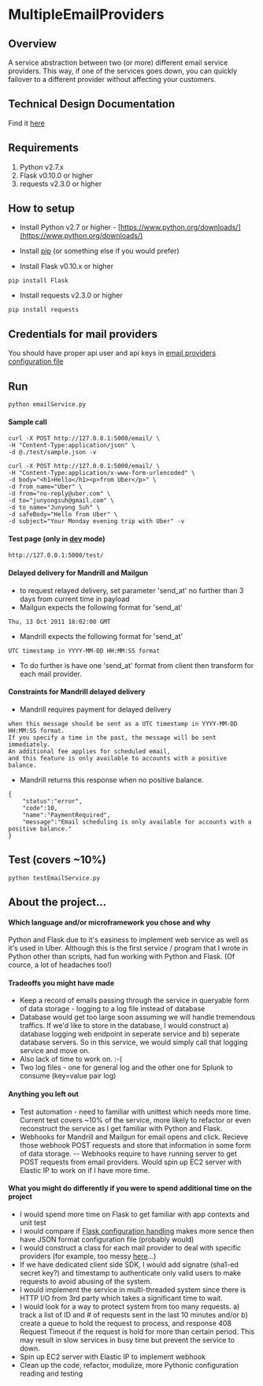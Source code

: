 MultipleEmailProviders
======================

## Overview
A service abstraction between two (or more) different email service providers. This way, if one of the services goes down, you can quickly failover to a different provider without affecting your customers.

## Technical Design Documentation
Find it [here](https://github.com/Junyong-Suh/MultipleEmailProviders/blob/master/docs/TechDesignDoc.md)

## Requirements
1. Python v2.7.x
2. Flask v0.10.0 or higher
3. requests v2.3.0 or higher

## How to setup

* Install Python v2.7 or higher - [https://www.python.org/downloads/](https://www.python.org/downloads/)

* Install [pip](http://pip.readthedocs.org/en/latest/installing.html) (or something else if you would prefer)

* Install Flask v0.10.x or higher

```
pip install Flask
```
* Install requests v2.3.0 or higher
```
pip install requests
```

## Credentials for mail providers
You should have proper api user and api keys in [email providers configuration file](https://github.com/Junyong-Suh/MultipleEmailProviders/blob/master/config/emailProviders.json)

## Run
```
python emailService.py
```

#### Sample call
```
curl -X POST http://127.0.0.1:5000/email/ \
-H "Content-Type:application/json" \
-d @./test/sample.json -v
```
```
curl -X POST http://127.0.0.1:5000/email/ \
-H "Content-Type:application/x-www-form-urlencoded" \
-d body="<h1>Hello</h1><p>from Uber</p>" \
-d from_name="Uber" \
-d from="no-reply@uber.com" \
-d to="junyongsuh@gmail.com" \
-d to_name="Junyong Suh" \
-d safeBody="Hello from Uber" \
-d subject="Your Monday evening trip with Uber" -v
```

#### Test page (only in [dev](https://github.com/Junyong-Suh/MultipleEmailProviders/blob/master/config/configuration.json#L4) mode)
```
http://127.0.0.1:5000/test/
```

#### Delayed delivery for Mandrill and Mailgun
* to request relayed delivery, set parameter 'send_at' no further than 3 days from current time in payload
* Mailgun expects the following format for 'send_at'
```
Thu, 13 Oct 2011 18:02:00 GMT
```
* Mandrill expects the following format for 'send_at'
```
UTC timestamp in YYYY-MM-DD HH:MM:SS format
```
* To do further is have one 'send_at' format from client then transform for each mail provider.

#### Constraints for Mandrill delayed delivery
* Mandrill requires payment for delayed delivery
```
when this message should be sent as a UTC timestamp in YYYY-MM-DD HH:MM:SS format.
If you specify a time in the past, the message will be sent immediately.
An additional fee applies for scheduled email,
and this feature is only available to accounts with a positive balance.
```
* Mandrill returns this response when no positive balance.
```
{
	"status":"error",
	"code":10,
	"name":"PaymentRequired",
	"message":"Email scheduling is only available for accounts with a positive balance."
}
```

## Test (covers ~10%)
```
python testEmailService.py
```

## About the project...

#### Which language and/or microframework you chose and why
Python and Flask due to it's easiness to implement web service as well as it's used in Uber. Although this is the first service / program that I wrote in Python other than scripts, had fun working with Python and Flask. (Of cource, a lot of headaches too!)

#### Tradeoffs you might have made
* Keep a record of emails passing through the service in queryable form of data storage - logging to a log file instead of database
* Database would get too large soon assuming we will handle tremendous traffics. If we'd like to store in the database, I would construct a) database logging web endpoint in seperate service and b) seperate database servers. So in this service, we would simply call that logging service and move on.
* Also lack of time to work on. :-(
* Two log files - one for general log and the other one for Splunk to consume (key=value pair log)

#### Anything you left out
* Test automation - need to familiar with unittest which needs more time. Current test covers ~10% of the service, more likely to refactor or even reconstruct the service as I get familiar with Python and Flask.
* Webhooks for Mandrill and Mailgun for email opens and click. Recieve those webhook POST requests and store that information in some form of data storage. -- Webhooks require to have running server to get POST requests from email providers. Would spin up EC2 server with Elastic IP to work on if I have more time.

#### What you might do differently if you were to spend additional time on the project
* I would spend more time on Flask to get familiar with app contexts and unit test
* I would compare if [Flask configuration handling](http://flask.pocoo.org/docs/0.10/config/) makes more sence then have JSON format configuration file (probably would)
* I would construct a class for each mail provider to deal with specific providers (for example, too messy [here](https://github.com/Junyong-Suh/MultipleEmailProviders/blob/master/providerRequestHandler.py#L56)...)
* If we have dedicated client side SDK, I would add signatre (sha1-ed secret key?) and timestamp to authenticate only valid users to make requests to avoid abusing of the system.
* I would implement the service in multi-threaded system since there is HTTP I/O from 3rd party which takes a significant time to wait.
* I would look for a way to protect system from too many requests. a) track a list of ID and # of requests sent in the last 10 minutes and/or b) create a queue to hold the request to process, and response 408 Request Timeout if the request is hold for more than certain period. This may result in slow services in busy time but prevent the service to down.
* Spin up EC2 server with Elastic IP to implement webhook
* Clean up the code, refactor, modulize, more Pythonic configuration reading and testing
